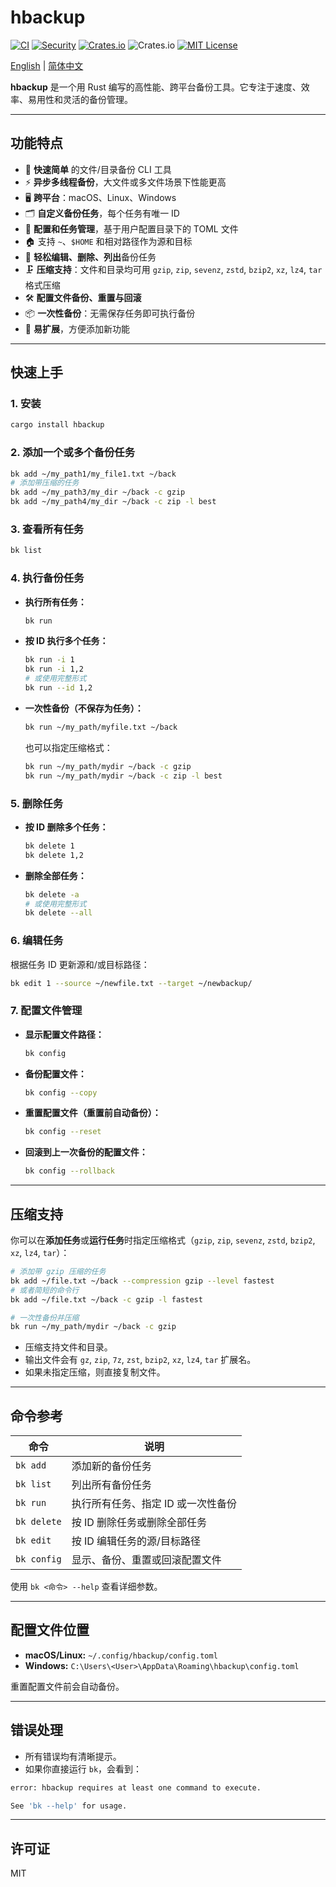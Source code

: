 # hbackup

[![CI](https://github.com/asthetik/hbackup/workflows/CI/badge.svg)](https://github.com/asthetik/hbackup/actions/workflows/ci.yml)
[![Security](https://github.com/asthetik/hbackup/workflows/Security/badge.svg)](https://github.com/asthetik/hbackup/actions/workflows/security.yml)
[![Crates.io](https://img.shields.io/crates/v/hbackup.svg)](https://crates.io/crates/hbackup)
![Crates.io](https://img.shields.io/crates/d/hbackup)
[![MIT License](https://img.shields.io/badge/license-MIT-blue)](LICENSE)

[English](./README.md) | [简体中文](./README.zh-CN.md)

**hbackup** 是一个用 Rust 编写的高性能、跨平台备份工具。它专注于速度、效率、易用性和灵活的备份管理。

---

## 功能特点

- 🚀 **快速简单** 的文件/目录备份 CLI 工具
- ⚡️ **异步多线程备份**，大文件或多文件场景下性能更高
- 🖥️ **跨平台**：macOS、Linux、Windows
- 🗂️ **自定义备份任务**，每个任务有唯一 ID
- 📝 **配置和任务管理**，基于用户配置目录下的 TOML 文件
- 🏠 支持 `~`、`$HOME` 和相对路径作为源和目标
- 🔄 **轻松编辑、删除、列出**备份任务
- 🗜️ **压缩支持**：文件和目录均可用 `gzip`, `zip`, `sevenz`, `zstd`, `bzip2`, `xz`, `lz4`, `tar` 格式压缩
- 🛠️ **配置文件备份、重置与回滚**
- 📦 **一次性备份**：无需保存任务即可执行备份
- 🧩 **易扩展**，方便添加新功能

---

## 快速上手

### 1. 安装

```sh
cargo install hbackup
```

### 2. 添加一个或多个备份任务

```sh
bk add ~/my_path1/my_file1.txt ~/back
# 添加带压缩的任务
bk add ~/my_path3/my_dir ~/back -c gzip
bk add ~/my_path4/my_dir ~/back -c zip -l best
```

### 3. 查看所有任务

```sh
bk list
```

### 4. 执行备份任务

- **执行所有任务：**
  
  ```sh
  bk run
  ```

- **按 ID 执行多个任务：**
  
  ```sh
  bk run -i 1
  bk run -i 1,2
  # 或使用完整形式
  bk run --id 1,2
  ```

- **一次性备份（不保存为任务）：**
  
  ```sh
  bk run ~/my_path/myfile.txt ~/back
  ```

  也可以指定压缩格式：

  ```sh
  bk run ~/my_path/mydir ~/back -c gzip
  bk run ~/my_path/mydir ~/back -c zip -l best
  ```

### 5. 删除任务

- **按 ID 删除多个任务：**

  ```sh
  bk delete 1
  bk delete 1,2
  ```

- **删除全部任务：**
  
  ```sh
  bk delete -a
  # 或使用完整形式
  bk delete --all
  ```

### 6. 编辑任务

根据任务 ID 更新源和/或目标路径：

```sh
bk edit 1 --source ~/newfile.txt --target ~/newbackup/
```

### 7. 配置文件管理

- **显示配置文件路径：**

  ```sh
  bk config
  ```

- **备份配置文件：**

  ```sh
  bk config --copy
  ```

- **重置配置文件（重置前自动备份）：**

  ```sh
  bk config --reset
  ```

- **回滚到上一次备份的配置文件：**

  ```sh
  bk config --rollback
  ```

---

## 压缩支持

你可以在**添加任务**或**运行任务**时指定压缩格式（`gzip`, `zip`, `sevenz`, `zstd`, `bzip2`, `xz`, `lz4`, `tar`）：

```sh
# 添加带 gzip 压缩的任务
bk add ~/file.txt ~/back --compression gzip --level fastest
# 或者简短的命令行
bk add ~/file.txt ~/back -c gzip -l fastest

# 一次性备份并压缩
bk run ~/my_path/mydir ~/back -c gzip
```

- 压缩支持文件和目录。
- 输出文件会有 `gz`, `zip`, `7z`, `zst`, `bzip2`, `xz`, `lz4`, `tar` 扩展名。
- 如果未指定压缩，则直接复制文件。

---

## 命令参考

| 命令                    | 说明                                   |
|-------------------------|----------------------------------------|
| `bk add`                | 添加新的备份任务                        |
| `bk list`               | 列出所有备份任务                        |
| `bk run`                | 执行所有任务、指定 ID 或一次性备份       |
| `bk delete`             | 按 ID 删除任务或删除全部任务            |
| `bk edit`               | 按 ID 编辑任务的源/目标路径             |
| `bk config`             | 显示、备份、重置或回滚配置文件          |

使用 `bk <命令> --help` 查看详细参数。

---

## 配置文件位置

- **macOS/Linux:** `~/.config/hbackup/config.toml`
- **Windows:** `C:\Users\<User>\AppData\Roaming\hbackup\config.toml`

重置配置文件前会自动备份。

---

## 错误处理

- 所有错误均有清晰提示。
- 如果你直接运行 `bk`，会看到：

```sh
error: hbackup requires at least one command to execute.

See 'bk --help' for usage.
```

---

## 许可证

MIT
